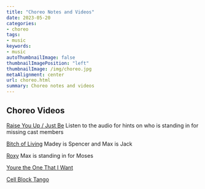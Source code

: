 ```yaml
---
title: "Choreo Notes and Videos"
date: 2023-05-20
categories:
- choreo
tags:
- music
keywords:
- music
autoThumbnailImage: false
thumbnailImagePosition: "left"
thumbnailImage: /img/choreo.jpg
metaAlignment: center
url: choreo.html
summary: Choreo notes and videos
---
```


## Choreo Videos

[Raise You Up / Just Be](../video/raiseYouUpChoreo.MOV) Listen to the audio for hints on who is standing in for missing cast members

[Bitch of Living](../video/BitchOfLiving_Choreo.MOV) 
Madey is Spencer and Max is Jack

[Roxy](../video/Roxy_Choreo.MOV) Max is standing in for Moses

[Youre the One That I Want](../video/YoureTheOneThatIWant_Choreo.MOV)

[Cell Block Tango](../video/CellBlock_Choreo.MOV)

